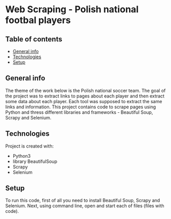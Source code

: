# Web Scraping - Polish national footbal players

## Table of contents
* [General info](#general-info)
* [Technologies](#technologies)
* [Setup](#setup)

## General info
The theme of the work below is the Polish national soccer team. The goal of the project was to extract links to pages about each player and then extract some data about each player. Each tool was supposed to extract the same links and information. This project contains code to scrape pages using Python and thress different libraries and frameworks - Beautiful Soup, Scrapy and Selenium. 
	
## Technologies
Project is created with:
* Python3
* library BeautifulSoup
* Scrapy 
* Selenium
	
## Setup
To run this code, first of all you need to install Beautiful Soup, Scrapy and Selenium. Next, using command line, open and start each of files (files with code).
